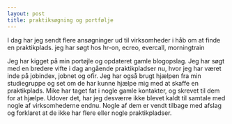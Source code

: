 ```yaml
---
layout: post
title: praktiksøgning og portfølje
---
```


I dag har jeg sendt flere ansøgninger ud til virksomheder i håb om at finde en praktikplads. 
jeg har søgt hos hr-on, ecreo, evercall, morningtrain

Jeg har kigget på min portøjle og opdateret gamle blogopslag. 
Jeg har søgt med en bredere vifte i dag angående praktikpladser nu, hvor jeg har været inde på jobindex, jobnet og ofir. 
Jeg har også brugt hjælpen fra min studiegruppe og set om de har kunne hjælpe mig med at skaffe en praktikplads. 
Mike har taget fat i nogle gamle kontakter, og skrevet til dem for at hjælpe.
Udover det, har jeg desværre ikke blevet kaldt til samtale med nogle af virksomhederne endnu. 
Nogle af dem er vendt tilbage med afslag og forklaret at de ikke har flere eller nogle praktikpladser. 
